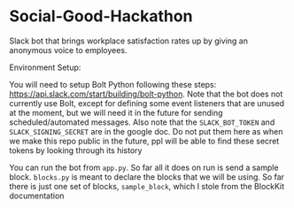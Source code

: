 # Social-Good-Hackathon

Slack bot that brings workplace satisfaction rates up by giving an anonymous voice to employees.

Environment Setup: 

You will need to setup Bolt Python following these steps: https://api.slack.com/start/building/bolt-python. Note that the bot does not currently use Bolt, except for defining some event listeners that are unused at the moment, but we will need it in the future for sending scheduled/automated messages. Also note that the `SLACK_BOT_TOKEN` and `SLACK_SIGNING_SECRET` are in the google doc. Do not put them here as when we make this repo public in the future, ppl will be able to find these secret tokens by looking through its history

You can run the bot from `app.py`. So far all it does on run is send a sample block. `blocks.py` is meant to declare the blocks that we will be using. So far there is just one set of blocks, `sample_block`, which I stole from the BlockKit documentation
